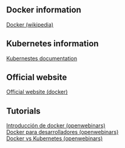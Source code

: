 ## Docker information
<a href = "https://en.wikipedia.org/wiki/Docker_(software)">Docker (wikipedia)</a>

## Kubernetes information
<a href = "https://kubernetes.io/docs/concepts/overview/what-is-kubernetes/">Kubernestes documentation</a>

## Official website
<a href = "https://www.docker.com/">Official website (docker)</a>

## Tutorials
<a href ="https://www.youtube.com/watch?v=i6Wm8p87Z84">Introducción de docker (openwebinars)</a> <br>
<a href = "https://www.youtube.com/watch?v=VhWIuQRDabE">Docker para desarrolladores (openwebinars)</a> <br>
<a href = "https://www.youtube.com/watch?v=U57Ha-uRD_M">Docker vs Kubernetes (openwebinars)</a>
